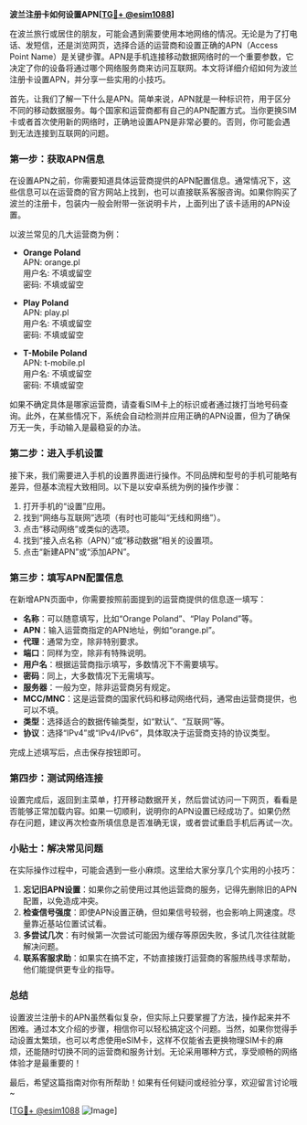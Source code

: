 **波兰注册卡如何设置APN[[TG💪+ @esim1088](https://t.me/s/esim1088)]**

在波兰旅行或居住的朋友，可能会遇到需要使用本地网络的情况。无论是为了打电话、发短信，还是浏览网页，选择合适的运营商和设置正确的APN（Access Point Name）是关键步骤。APN是手机连接移动数据网络时的一个重要参数，它决定了你的设备将通过哪个网络服务商来访问互联网。本文将详细介绍如何为波兰注册卡设置APN，并分享一些实用的小技巧。

首先，让我们了解一下什么是APN。简单来说，APN就是一种标识符，用于区分不同的移动数据服务。每个国家和运营商都有自己的APN配置方式。当你更换SIM卡或者首次使用新的网络时，正确地设置APN是非常必要的。否则，你可能会遇到无法连接到互联网的问题。

### **第一步：获取APN信息**

在设置APN之前，你需要知道具体运营商提供的APN配置信息。通常情况下，这些信息可以在运营商的官方网站上找到，也可以直接联系客服咨询。如果你购买了波兰的注册卡，包装内一般会附带一张说明卡片，上面列出了该卡适用的APN设置。

以波兰常见的几大运营商为例：

- **Orange Poland**  
  APN: orange.pl  
  用户名: 不填或留空  
  密码: 不填或留空  

- **Play Poland**  
  APN: play.pl  
  用户名: 不填或留空  
  密码: 不填或留空  

- **T-Mobile Poland**  
  APN: t-mobile.pl  
  用户名: 不填或留空  
  密码: 不填或留空  

如果不确定具体是哪家运营商，请查看SIM卡上的标识或者通过拨打当地号码查询。此外，在某些情况下，系统会自动检测并应用正确的APN设置，但为了确保万无一失，手动输入是最稳妥的办法。

### **第二步：进入手机设置**

接下来，我们需要进入手机的设置界面进行操作。不同品牌和型号的手机可能略有差异，但基本流程大致相同。以下是以安卓系统为例的操作步骤：

1. 打开手机的“设置”应用。
2. 找到“网络与互联网”选项（有时也可能叫“无线和网络”）。
3. 点击“移动网络”或类似的选项。
4. 找到“接入点名称（APN）”或“移动数据”相关的设置项。
5. 点击“新建APN”或“添加APN”。

### **第三步：填写APN配置信息**

在新增APN页面中，你需要按照前面提到的运营商提供的信息逐一填写：

- **名称**：可以随意填写，比如“Orange Poland”、“Play Poland”等。
- **APN**：输入运营商指定的APN地址，例如“orange.pl”。
- **代理**：通常为空，除非特别要求。
- **端口**：同样为空，除非有特殊说明。
- **用户名**：根据运营商指示填写，多数情况下不需要填写。
- **密码**：同上，大多数情况下无需填写。
- **服务器**：一般为空，除非运营商另有规定。
- **MCC/MNC**：这是运营商的国家代码和移动网络代码，通常由运营商提供，也可以不填。
- **类型**：选择适合的数据传输类型，如“默认”、“互联网”等。
- **协议**：选择“IPv4”或“IPv4/IPv6”，具体取决于运营商支持的协议类型。

完成上述填写后，点击保存按钮即可。

### **第四步：测试网络连接**

设置完成后，返回到主菜单，打开移动数据开关，然后尝试访问一下网页，看看是否能够正常加载内容。如果一切顺利，说明你的APN设置已经成功了。如果仍然存在问题，建议再次检查所填信息是否准确无误，或者尝试重启手机后再试一次。

### **小贴士：解决常见问题**

在实际操作过程中，可能会遇到一些小麻烦。这里给大家分享几个实用的小技巧：

1. **忘记旧APN设置**：如果你之前使用过其他运营商的服务，记得先删除旧的APN配置，以免造成冲突。
2. **检查信号强度**：即使APN设置正确，但如果信号较弱，也会影响上网速度。尽量靠近基站位置试试看。
3. **多尝试几次**：有时候第一次尝试可能因为缓存等原因失败，多试几次往往就能解决问题。
4. **联系客服求助**：如果实在搞不定，不妨直接拨打运营商的客服热线寻求帮助，他们能提供更专业的指导。

### **总结**

设置波兰注册卡的APN虽然看似复杂，但实际上只要掌握了方法，操作起来并不困难。通过本文介绍的步骤，相信你可以轻松搞定这个问题。当然，如果你觉得手动设置太繁琐，也可以考虑使用eSIM卡，这样不仅能省去更换物理SIM卡的麻烦，还能随时切换不同的运营商和服务计划。无论采用哪种方式，享受顺畅的网络体验才是最重要的！

最后，希望这篇指南对你有所帮助！如果有任何疑问或经验分享，欢迎留言讨论哦~

[[TG💪+ @esim1088](https://t.me/s/esim1088) ![Image](https://i.postimg.cc/4NQfJmqS/Snipaste-2025-05-13-00-14-12.png)]
